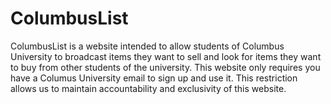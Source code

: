 # ColumbusList
ColumbusList is a website intended to allow students of Columbus University to broadcast items they want to sell and look for items they want to buy from other students of the university. This website only requires you have a Columus University email to sign up and use it. This restriction allows us to maintain accountability and exclusivity of this website.
